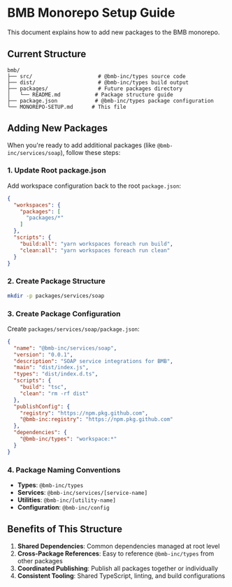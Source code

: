 # BMB Monorepo Setup Guide

This document explains how to add new packages to the BMB monorepo.

## Current Structure

```
bmb/
├── src/                     # @bmb-inc/types source code
├── dist/                    # @bmb-inc/types build output
├── packages/                # Future packages directory
│   └── README.md           # Package structure guide
├── package.json            # @bmb-inc/types package configuration
└── MONOREPO-SETUP.md      # This file
```

## Adding New Packages

When you're ready to add additional packages (like `@bmb-inc/services/soap`), follow these steps:

### 1. Update Root package.json

Add workspace configuration back to the root `package.json`:

```json
{
  "workspaces": {
    "packages": [
      "packages/*"
    ]  
  },
  "scripts": {
    "build:all": "yarn workspaces foreach run build",
    "clean:all": "yarn workspaces foreach run clean"
  }
}
```

### 2. Create Package Structure

```bash
mkdir -p packages/services/soap
```

### 3. Create Package Configuration

Create `packages/services/soap/package.json`:

```json
{
  "name": "@bmb-inc/services/soap",
  "version": "0.0.1",
  "description": "SOAP service integrations for BMB",
  "main": "dist/index.js",
  "types": "dist/index.d.ts",
  "scripts": {
    "build": "tsc",
    "clean": "rm -rf dist"
  },
  "publishConfig": {
    "registry": "https://npm.pkg.github.com",
    "@bmb-inc:registry": "https://npm.pkg.github.com"
  },
  "dependencies": {
    "@bmb-inc/types": "workspace:*"
  }
}
```

### 4. Package Naming Conventions

- **Types**: `@bmb-inc/types`
- **Services**: `@bmb-inc/services/[service-name]`  
- **Utilities**: `@bmb-inc/[utility-name]`
- **Configuration**: `@bmb-inc/config`

## Benefits of This Structure

1. **Shared Dependencies**: Common dependencies managed at root level
2. **Cross-Package References**: Easy to reference `@bmb-inc/types` from other packages
3. **Coordinated Publishing**: Publish all packages together or individually
4. **Consistent Tooling**: Shared TypeScript, linting, and build configurations 